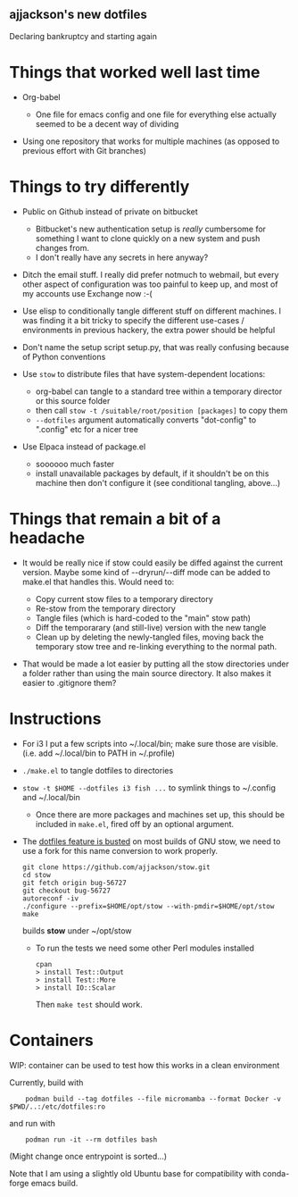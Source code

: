 ajjackson's new dotfiles
------------------------

Declaring bankruptcy and starting again

Things that worked well last time
=================================

- Org-babel
  - One file for emacs config and one file for everything else actually seemed to be a decent way of dividing

- Using one repository that works for multiple machines (as opposed to previous effort with Git branches)

Things to try differently
=========================

- Public on Github instead of private on bitbucket
  - Bitbucket's new authentication setup is _really_ cumbersome for something I want to clone quickly on a new system and push changes from.
  - I don't really have any secrets in here anyway?

- Ditch the email stuff. I really did prefer notmuch to webmail, but every other aspect of configuration was too painful to keep up, and most of my accounts use Exchange now :-(

- Use elisp to conditionally tangle different stuff on different machines. I was finding it a bit tricky to specify the different use-cases / environments in previous hackery, the extra power should be helpful

- Don't name the setup script setup.py, that was really confusing because of Python conventions

- Use `stow` to distribute files that have system-dependent locations:
    - org-babel can tangle to a standard tree within a temporary director or this source folder
    - then call `stow -t /suitable/root/position [packages]` to copy them
    - `--dotfiles` argument automatically converts "dot-config" to ".config" etc for a nicer tree

- Use Elpaca instead of package.el
  - soooooo much faster
  - install unavailable packages by default, if it shouldn't be on
    this machine then don't configure it (see conditional tangling,
    above...)

Things that remain a bit of a headache
======================================

- It would be really nice if stow could easily be diffed against the current version. Maybe some kind of --dryrun/--diff mode can be added to make.el that handles this. Would need to:
  - Copy current stow files to a temporary directory
  - Re-stow from the temporary directory
  - Tangle files (which is hard-coded to the "main" stow path)
  - Diff the temporarary (and still-live) version with the new tangle
  - Clean up by deleting the newly-tangled files, moving back the temporary stow tree and re-linking everything to the normal path.

- That would be made a lot easier by putting all the stow directories under a folder rather than using the main source directory. It also makes it easier to .gitignore them?


Instructions
============

- For i3 I put a few scripts into ~/.local/bin; make sure those are visible. (i.e. add ~/.local/bin to PATH in ~/.profile)
- `./make.el` to tangle dotfiles to directories
- `stow -t $HOME --dotfiles i3 fish ...` to symlink things to ~/.config and ~/.local/bin
  - Once there are more packages and machines set up, this should be
    included in `make.el`, fired off by an optional argument.

- The [dotfiles feature is busted](https://github.com/aspiers/stow/issues/33)
  on most builds of GNU stow, we need to use a fork for this name
  conversion to work properly.

    ```
    git clone https://github.com/ajjackson/stow.git
    cd stow
    git fetch origin bug-56727
    git checkout bug-56727
    autoreconf -iv
    ./configure --prefix=$HOME/opt/stow --with-pmdir=$HOME/opt/stow
    make
    ```
  builds **stow** under ~/opt/stow
    
  - To run the tests we need some other Perl modules installed

      ```
      cpan
      > install Test::Output
      > install Test::More
      > install IO::Scalar
      ```
    Then `make test` should work.

Containers
==========

WIP: container can be used to test how this works in a clean environment

Currently, build with

```
    podman build --tag dotfiles --file micromamba --format Docker -v $PWD/..:/etc/dotfiles:ro
```

and run with

```
    podman run -it --rm dotfiles bash
```

(Might change once entrypoint is sorted...)

Note that I am using a slightly old Ubuntu base for compatibility with conda-forge emacs build.
